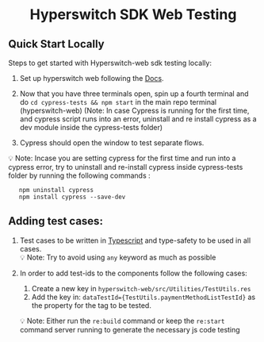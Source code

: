 <h1 align="center">Hyperswitch SDK Web Testing</h1>

## Quick Start Locally

Steps to get started with Hyperswitch-web sdk testing locally:

1. Set up hyperswitch web following the [Docs](https://github.com/juspay/hyperswitch-web?tab=readme-ov-file#hyperswitch-unified-checkout).

2. Now that you have three terminals open, spin up a fourth terminal and do `cd cypress-tests && npm start` in the main repo terminal (hyperswitch-web)
   (Note: In case Cypress is running for the first time, and cypress script runs into an error, uninstall and re install cypress as a dev module inside the cypress-tests folder)

3. Cypress should open the window to test separate flows.

💡 Note: Incase you are setting cypress for the first time and run into a cypress error, try to uninstall and re-install cypress inside cypress-tests folder by running the following commands :

```
   npm uninstall cypress
   npm install cypress --save-dev
```

## Adding test cases:

1. Test cases to be written in [Typescript](https://www.typescriptlang.org/) and type-safety to be used in all cases.<br/>
   💡 Note: Try to avoid using `any` keyword as much as possible

2. In order to add test-ids to the components follow the following cases:

   1. Create a new key in `hyperswitch-web/src/Utilities/TestUtils.res`
   2. Add the key in: `dataTestId={TestUtils.paymentMethodListTestId}` as the property for the tag to be tested.

   💡 Note: Either run the `re:build` command or keep the `re:start` command server running to generate the necessary js code
   testing
